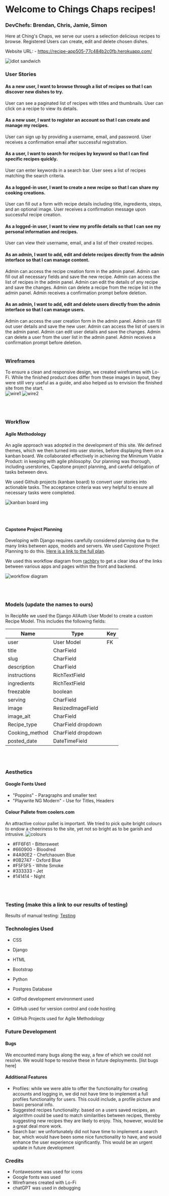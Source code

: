 # Welcome to Chings Chaps recipes!
### DevChefs: Brendan, Chris, Jamie, Simon

Here at Ching's Chaps, we serve our users a selection delicious recipes to browse. Registered Users can create, edit and delete chosen dishes. 

Website URL: - https://recipe-app505-77c484b2c0fb.herokuapp.com/

![idiot sandwich](static/images/idiotsandwich2.jpg)

### User Stories

#### As a new user, I want to browse through a list of recipes so that I can discover new dishes to try.

User can see a paginated list of recipes with titles and thumbnails.
User can click on a recipe to view its details.

#### As a new user, I want to register an account so that I can create and manage my recipes.

User can sign up by providing a username, email, and password.
User receives a confirmation email after successful registration.

#### As a user, I want to search for recipes by keyword so that I can find specific recipes quickly.

User can enter keywords in a search bar.
User sees a list of recipes matching the search criteria.

#### As a logged-in user, I want to create a new recipe so that I can share my cooking creations.

User can fill out a form with recipe details including title, ingredients, steps, and an optional image.
User receives a confirmation message upon successful recipe creation.

#### As a logged-in user, I want to view my profile details so that I can see my personal information and recipes.

User can view their username, email, and a list of their created recipes.

#### As an admin, I want to add, edit and delete recipes directly from the admin interface so that I can manage content.

Admin can access the recipe creation form in the admin panel.
Admin can fill out all necessary fields and save the new recipe.
Admin can access the list of recipes in the admin panel.
Admin can edit the details of any recipe and save the changes.
Admin can delete a recipe from the recipe list in the admin panel.
Admin receives a confirmation prompt before deletion.

#### As an admin, I want to add, edit and delete users directly from the admin interface so that I can manage users.

Admin can access the user creation form in the admin panel.
Admin can fill out user details and save the new user.
Admin can access the list of users in the admin panel.
Admin can edit user details and save the changes.
Admin can delete a user from the user list in the admin panel.
Admin receives a confirmation prompt before deletion.
<br>
<br>

### Wireframes
To ensure a clean and responsive design, we created wireframes with Lo-Fi. While the finished product does differ from these images in layout, they were still very useful as a guide, and also helped us to envision the finished site from the start.  
![wire1](static/images/wireframe_-_iphone.png)
![wire2](static/images/wireframe-desktop.png)

<br>
<br>

### Workflow
#### Agile Methodology
An agile approach was adopted in the development of this site. We defined themes, which we then turned into user stories, before displaying them on a kanban board. We collaborated effectively in achieving the Minimum Viable Product: in keeping with agile philosophy. Our planning was thorough, including userstories, Capstone project planning, and careful deligation of tasks between devs.

We used Github projects (kanban board) to convert user stories into actionable tasks. The acceptance criteria was very helpful to ensure all necessary tasks were completed.

![kanban board img](static/images/kanban.png)

<br>
<br>

#### Capstone Project Planning
Developing with Django requires carefully considered planning due to the many links between apps, models and servers. We used Capstone Project Planning to do this. [Here is a link to the full plan](https://docs.google.com/document/d/11QPEU1c0yT3_XKBcM-x10eRSMHqGLvPuVCXUbpzlJXc/edit).

We used this workflow diagram from [rachbry](https://github.com/rachbry) to get a clear idea of the links between various apps and pages within the front and backend.

![workflow diagram](static/images/workflow.png)

<br>
<br>

### Models (update the names to ours)
In RecipMe we used the Django AllAuth User Model to create a custom Recipe Model. This includes the following fields:

|      Name            |     Type                   |     Key  |
|----------------------|----------------------------|----------|
|      user            |     User Model             |     FK   |
|      title           |     CharField              |          |
|      slug            |     CharField              |          |
|      description     |     CharField              |          |
|      instructions    |     RichTextField          |          |
|      ingredients     |     RichTextField          |          |
|      freezable       |     boolean                |          | 
|      serving         |     CharField              |          |
|      image           |     ResizedImageField      |          |
|      image_alt       |     CharField              |          | 
|      Recipe_type     |     CharField  dropdown    |          |
|      Cooking_method  |     CharField  dropdown    |          |
|      posted_date     |     DateTimeField          |          |
<br>
<br>

### Aesthetics

#### Google Fonts Used
- "Poppins" - Paragraphs and smaller text
- "Playwrite NG Modern" - Use for Titles, Headers

#### Colour Pallete from coolers.com
An attractive colour pallet is important. We tried to pick quite bright colours to endow a cheeriness to the site, yet not so bright as to be garish and intrusive.
![colours](static/images/colour-pallet.png)
- #FF6F61 - Bittersweet
- #660900 - Bloodred
- #4A90E2 - Chefchaouen Blue
- #0B2747 - Oxford Blue
- #F5F5F5 - White Smoke
- #333333 - Jet
- #141414 - Night

<br>
<br>

### Testing (make this a link to our results of testing)

Results of manual testing:
[Testing](testing.md)

### Technologies Used
- CSS
- Django
- HTML
- Bootstrap
- Python
- Postgres Database

- GitPod development environment used
- GitHub used for version control and code hosting
- GitHub Projects used for Agile Methodology
  
### Future Development

#### Bugs
We encounted many bugs along the way, a few of which we could not resolve. We would hope to resolve these in future deployments.
[list bugs here]

#### Additional Features
  - Profiles: while we were able to offer the functionality for creating accounts and logging in, we did not have time to implement a full profiles functionality for users. This could include, a profile picture and basic personal info.
  - Suggested recipes functionality: based on a users saved recipes, an algorithm could be used to match similarities between recipes, thereby suggesting new recipes they are likely to enjoy. This, however, would be a great deal more work.
  - Search bar: we unfortunately did not have time to implement a search bar, which would have been some nice functionality to have, and would enhance the user experience significantly. This would be an urgent update in future development

### Credits
- Fontawesome was used for icons
- Google fonts was used
- Wireframes created with Lo-Fi
- chatGPT was used in debugging
  

  


